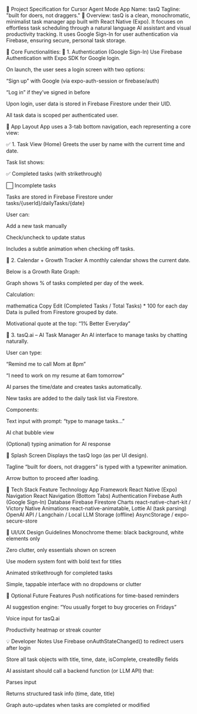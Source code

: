 🧾 Project Specification for Cursor Agent Mode
App Name: tasQ
Tagline: "built for doers, not draggers."
📌 Overview:
tasQ is a clean, monochromatic, minimalist task manager app built with React Native (Expo). It focuses on effortless task scheduling through a natural language AI assistant and visual productivity tracking. It uses Google Sign-In for user authentication via Firebase, ensuring secure, personal task storage.

🧠 Core Functionalities:
🔐 1. Authentication (Google Sign-In)
Use Firebase Authentication with Expo SDK for Google login.

On launch, the user sees a login screen with two options:

“Sign up” with Google (via expo-auth-session or firebase/auth)

“Log in” if they’ve signed in before

Upon login, user data is stored in Firebase Firestore under their UID.

All task data is scoped per authenticated user.

🧱 App Layout
App uses a 3-tab bottom navigation, each representing a core view:

✅ 1. Task View (Home)
Greets the user by name with the current time and date.

Task list shows:

✅ Completed tasks (with strikethrough)

⬜ Incomplete tasks

Tasks are stored in Firebase Firestore under tasks/{userId}/dailyTasks/{date}

User can:

Add a new task manually

Check/uncheck to update status

Includes a subtle animation when checking off tasks.

📆 2. Calendar + Growth Tracker
A monthly calendar shows the current date.

Below is a Growth Rate Graph:

Graph shows % of tasks completed per day of the week.

Calculation:

mathematica
Copy
Edit
(Completed Tasks / Total Tasks) * 100 for each day
Data is pulled from Firestore grouped by date.

Motivational quote at the top: “1% Better Everyday”

🤖 3. tasQ.ai – AI Task Manager
An AI interface to manage tasks by chatting naturally.

User can type:

“Remind me to call Mom at 8pm”

“I need to work on my resume at 6am tomorrow”

AI parses the time/date and creates tasks automatically.

New tasks are added to the daily task list via Firestore.

Components:

Text input with prompt: “type to manage tasks…”

AI chat bubble view

(Optional) typing animation for AI response

🚀 Splash Screen
Displays the tasQ logo (as per UI design).

Tagline “built for doers, not draggers” is typed with a typewriter animation.

Arrow button to proceed after loading.

🔧 Tech Stack
Feature	Technology
App Framework	React Native (Expo)
Navigation	React Navigation (Bottom Tabs)
Authentication	Firebase Auth (Google Sign-In)
Database	Firebase Firestore
Charts	react-native-chart-kit / Victory Native
Animations	react-native-animatable, Lottie
AI (task parsing)	OpenAI API / Langchain / Local LLM
Storage (offline)	AsyncStorage / expo-secure-store

🎨 UI/UX Design Guidelines
Monochrome theme: black background, white elements only

Zero clutter, only essentials shown on screen

Use modern system font with bold text for titles

Animated strikethrough for completed tasks

Simple, tappable interface with no dropdowns or clutter

🔮 Optional Future Features
Push notifications for time-based reminders

AI suggestion engine: “You usually forget to buy groceries on Fridays”

Voice input for tasQ.ai

Productivity heatmap or streak counter

💡 Developer Notes
Use Firebase onAuthStateChanged() to redirect users after login

Store all task objects with title, time, date, isComplete, createdBy fields

AI assistant should call a backend function (or LLM API) that:

Parses input

Returns structured task info (time, date, title)

Graph auto-updates when tasks are completed or modified